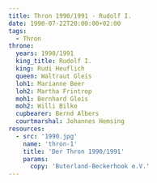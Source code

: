 ```yaml
---
title: Thron 1990/1991 - Rudolf I.
date: 1990-07-22T20:00:00+02:00
tags:
  - Thron
throne:
  years: 1990/1991
  king_title: Rudolf I.
  king: Rudi Heuflich
  queen: Waltraut Gleis
  loh1: Marianne Beer
  loh2: Martha Frintrop
  moh1: Bernhard Gleis
  moh2: Willi Bilke
  cupbearer: Bernd Albers
  courtmarshal: Johannes Hemsing
resources:
  - src: '1990.jpg'
    name: 'thron-1'
    title: 'Der Thron 1990/1991'
    params:
      copy: 'Buterland-Beckerhook e.V.'
---
```

